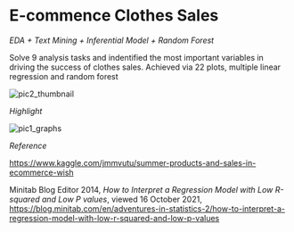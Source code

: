 # E-commence Clothes Sales

*EDA + Text Mining + Inferential Model + Random Forest*

Solve 9 analysis tasks and indentified the most important variables in driving the success of clothes sales. Achieved via 22 plots, multiple linear regression and random forest


![pic2_thumbnail](https://user-images.githubusercontent.com/81752452/138210071-cf73f342-c673-43cb-be59-bf4e2862150a.png)



*Highlight*

![pic1_graphs](https://user-images.githubusercontent.com/81752452/138210078-5284947c-1b0a-431d-b132-07c41834f323.png)

*Reference*

https://www.kaggle.com/jmmvutu/summer-products-and-sales-in-ecommerce-wish

Minitab Blog Editor 2014, *How to Interpret a Regression Model with Low R-squared and Low P values*, viewed 16 October 2021, https://blog.minitab.com/en/adventures-in-statistics-2/how-to-interpret-a-regression-model-with-low-r-squared-and-low-p-values  
